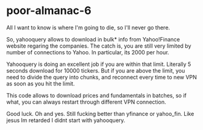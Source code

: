 # poor-almanac-6

All I want to know is where I'm going to die, so I'll never go there.

So, yahooquery allows to download in bulk* info from Yahoo!Finance website regaring the companies.
The catch is, you are still very limited by number of connections to Yahoo. In particular, its 2000 per hour.

Yahooquery is doing an excellent job if you are within that limit. Literally 5 seconds download for 10000 tickers.
But if you are above the limit, you need to divide the query into chunks, and reconnect every time to new VPN as soon as you hit the limit.

This code allows to download prices and fundamentals in batches, so if what, you can always restart through different VPN connection.

Good luck.
Oh and yes. Still fucking better than yfinance or yahoo_fin. Like jesus Im retarded I didnt start with yahooquery.